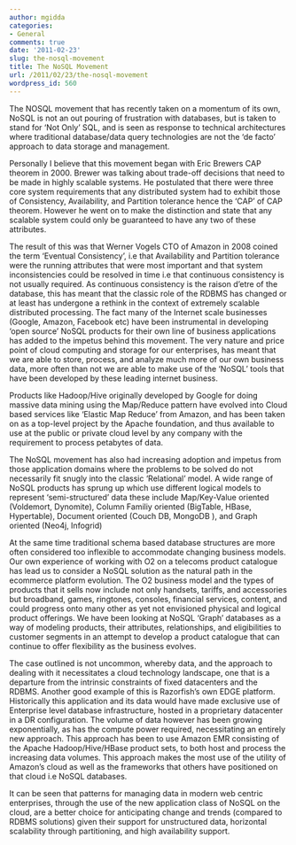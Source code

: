 ```yaml
---
author: mgidda
categories:
- General
comments: true
date: '2011-02-23'
slug: the-nosql-movement
title: The NoSQL Movement
url: /2011/02/23/the-nosql-movement
wordpress_id: 560
---
```



The NOSQL movement that has recently taken on a momentum of its own, NoSQL is not an out pouring of frustration with databases, but is taken to stand for ‘Not Only’ SQL, and is seen as response to technical architectures where traditional database/data query technologies are not the ‘de facto’ approach to data storage and management.







Personally I believe that this movement began with Eric Brewers CAP theorem in 2000. Brewer was talking about trade-off decisions that need to be made in highly scalable systems. He postulated that there were three core system requirements that any distributed system had to exhibit those of Consistency, Availability, and Partition tolerance hence the ‘CAP’ of CAP theorem. However he went on to make the distinction and state that any scalable system could only be guaranteed to have any two of these attributes.







The result of this was that Werner Vogels CTO of Amazon in 2008 coined the term ‘Eventual Consistency’, i.e that Availability and Partition tolerance were the running attributes that were most important and that system inconsistencies could be resolved in time i.e that continuous consistency is not usually required. As continuous consistency is the raison d’etre of the database, this has meant that the classic role of the RDBMS has changed or at least has undergone a rethink in the context of extremely scalable distributed processing.  The fact many of the Internet scale businesses (Google, Amazon, Facebook etc) have been instrumental in developing ‘open source’ NoSQL products for their own line of business applications has added to the impetus behind this movement. The very nature and price point of cloud computing and storage for our enterprises, has meant that we are able to store, process, and analyze much more of our own business data, more often than not we are able to make use of the ‘NoSQL’ tools that have been developed by these leading internet business.







Products like Hadoop/Hive originally developed by Google for doing massive data mining using the Map/Reduce pattern have evolved into Cloud based services like ‘Elastic Map Reduce’ from Amazon, and has been taken on as a top-level project by the Apache foundation, and thus available to use at the public or private cloud level by any company with the requirement to process petabytes of data.







The NoSQL movement has also had increasing adoption and impetus from those application domains where the problems to be solved do not necessarily fit snugly into the classic ‘Relational’ model. A wide range of NoSQL products has sprung up which use different logical models to represent ‘semi-structured’ data these include Map/Key-Value oriented (Voldemort, Dynomite), Column Familiy oriented (BigTable, HBase, Hypertable), Document oriented (Couch DB, MongoDB ), and Graph oriented (Neo4j, Infogrid)







At the same time traditional schema based database structures are more often considered too inflexible to accommodate changing business models. Our own experience of working with O2 on a telecoms product catalogue has lead us to consider a NoSQL solution as the natural path in the ecommerce platform evolution. The O2 business model and the types of products that it sells now include not only handsets, tariffs, and accessories but broadband, games, ringtones, consoles, financial services, content, and could progress onto many other as yet not envisioned physical and logical product offerings.  We have been looking at NoSQL ‘Graph’ databases as a way of modeling products, their attributes, relationships, and eligibilities to customer segments in an attempt to develop a product catalogue that can continue to offer flexibility as the business evolves.







The case outlined is not uncommon, whereby data, and the approach to dealing with it necessitates a cloud technology landscape, one that is a departure from the intrinsic constraints of fixed datacenters and the RDBMS. Another good example of this is Razorfish’s own EDGE platform. Historically this application and its data would have made exclusive use of Enterprise level database infrastructure, hosted in a proprietary datacenter in a DR configuration. The volume of data however has been growing exponentially, as has the compute power required, necessitating an entirely new approach. This approach has been to use Amazon EMR consisting of the Apache Hadoop/Hive/HBase product sets, to both host and process the increasing data volumes. This approach makes the most use of the utility of Amazon’s cloud as well as the frameworks that others have positioned on that cloud i.e NoSQL databases.







It can be seen that patterns for managing data in modern web centric enterprises, through the use of the new application class of NoSQL on the cloud, are a better choice for anticipating change and trends (compared to RDBMS solutions) given their support for unstructured data, horizontal scalability through partitioning, and high availability support.
